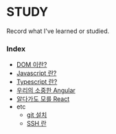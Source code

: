 # STUDY
Record what I've learned or studied.

### Index

- [DOM 이란?](dom/index.md)
- [Javascript 란?](Javascript/index.md)
- [Typescript 란?](Typescript/index.md)
- [우리의 소중한 Angular](Angular/index.md)
- [알다가도 모를 React](React/index.md)
- etc
    - [git 설치](etc/git.md)
    - [SSH 란](etc/ssh.md)
